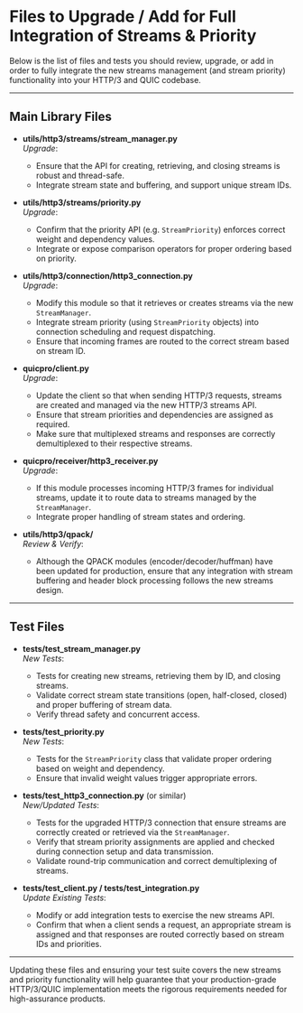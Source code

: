 # Files to Upgrade / Add for Full Integration of Streams & Priority

Below is the list of files and tests you should review, upgrade, or add in order to fully integrate the new streams management (and stream priority) functionality into your HTTP/3 and QUIC codebase.

---

## Main Library Files

- **utils/http3/streams/stream_manager.py**  
  *Upgrade*:  
  - Ensure that the API for creating, retrieving, and closing streams is robust and thread-safe.  
  - Integrate stream state and buffering, and support unique stream IDs.

- **utils/http3/streams/priority.py**  
  *Upgrade*:  
  - Confirm that the priority API (e.g. `StreamPriority`) enforces correct weight and dependency values.  
  - Integrate or expose comparison operators for proper ordering based on priority.

- **utils/http3/connection/http3_connection.py**  
  *Upgrade*:  
  - Modify this module so that it retrieves or creates streams via the new `StreamManager`.  
  - Integrate stream priority (using `StreamPriority` objects) into connection scheduling and request dispatching.  
  - Ensure that incoming frames are routed to the correct stream based on stream ID.

- **quicpro/client.py**  
  *Upgrade*:  
  - Update the client so that when sending HTTP/3 requests, streams are created and managed via the new HTTP/3 streams API.  
  - Ensure that stream priorities and dependencies are assigned as required.  
  - Make sure that multiplexed streams and responses are correctly demultiplexed to their respective streams.

- **quicpro/receiver/http3_receiver.py**  
  *Upgrade*:  
  - If this module processes incoming HTTP/3 frames for individual streams, update it to route data to streams managed by the `StreamManager`.  
  - Integrate proper handling of stream states and ordering.

- **utils/http3/qpack/**  
  *Review & Verify*:  
  - Although the QPACK modules (encoder/decoder/huffman) have been updated for production, ensure that any integration with stream buffering and header block processing follows the new streams design.

---

## Test Files

- **tests/test_stream_manager.py**  
  *New Tests*:  
  - Tests for creating new streams, retrieving them by ID, and closing streams.  
  - Validate correct stream state transitions (open, half-closed, closed) and proper buffering of stream data.  
  - Verify thread safety and concurrent access.

- **tests/test_priority.py**  
  *New Tests*:  
  - Tests for the `StreamPriority` class that validate proper ordering based on weight and dependency.  
  - Ensure that invalid weight values trigger appropriate errors.

- **tests/test_http3_connection.py** (or similar)  
  *New/Updated Tests*:  
  - Tests for the upgraded HTTP/3 connection that ensure streams are correctly created or retrieved via the `StreamManager`.  
  - Verify that stream priority assignments are applied and checked during connection setup and data transmission.  
  - Validate round-trip communication and correct demultiplexing of streams.

- **tests/test_client.py / tests/test_integration.py**  
  *Update Existing Tests*:  
  - Modify or add integration tests to exercise the new streams API.  
  - Confirm that when a client sends a request, an appropriate stream is assigned and that responses are routed correctly based on stream IDs and priorities.

---

Updating these files and ensuring your test suite covers the new streams and priority functionality will help guarantee that your production-grade HTTP/3/QUIC implementation meets the rigorous requirements needed for high-assurance products.
